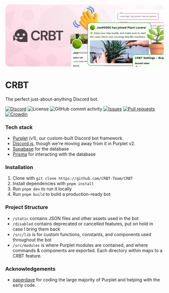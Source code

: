 ![CRBT](/.assets/readme-banner.png)

# CRBT

The perfect just-about-anything Discord bot.

[![Discord](https://img.shields.io/discord/995533040040292373?color=F27187&label=discord&logo=discord&logoColor=white)](https://discord.gg/AvwhNtsgAC)
![License](https://img.shields.io/github/license/CRBT-Team/CRBT?color=F27187)
![GitHub commit activity](https://img.shields.io/github/commit-activity/m/CRBT-Team/CRBT?color=F27187)
[![Issues](https://img.shields.io/github/issues/CRBT-Team/CRBT)](https://github.com/CRBT-Team/CRBT/issues)
[![Pull requests](https://img.shields.io/github/issues-pr/CRBT-Team/CRBT)](https://github.com/CRBT-Team/CRBT/pulls) [![Crowdin](https://badges.crowdin.net/crbt/localized.svg)](https://crowdin.com/project/crbt)

### Tech stack

- [Purplet](https://purplet.js.org) (v1), our custom-built Discord bot framework.
- [Discord.js](https://discord.js.org), though we're moving away from it in Purplet v2.
- [Supabase](https://supabase.com) for the database
- [Prisma](https://prisma.io) for interacting with the database

### Installation

1. Clone with `git clone https://github.com/CRBT-Team/CRBT`
2. Install dependencies with `pnpm install`
3. Run `pnpm dev` to run it locally
4. Run `pnpm build` to build a production-ready bot

### Project Structure

- `/static` contains JSON files and other assets used in the bot
- `/disabled` contains deprecated or cancelled features, put on hold in case I bring them back
- `/src/lib` is for custom functions, constants, and components used throughout the bot
- `/src/modules` is where Purplet modules are contained, and where commands & components are exported. Each directory within maps to a CRBT feature.

### Acknowledgements

- [paperdave](https://github.com/paperdave) for coding the large majority of Purplet and helping with the early code.
